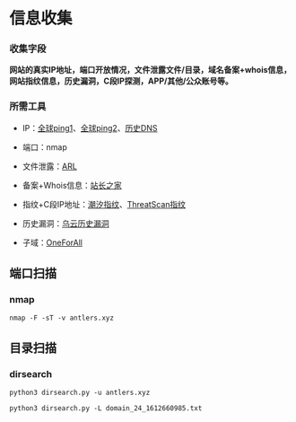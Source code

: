 # 信息收集

### 收集字段

**网站的真实IP地址，端口开放情况，文件泄露文件/目录，域名备案+whois信息，网站指纹信息，历史漏洞，C段IP探测，APP/其他/公众账号等。**



### 所需工具

- IP：[全球ping1](https://www.wepcc.com/)、[全球ping2](https://check.wepcc.com/#/)、[历史DNS](https://viewdns.info/reverseip/)

- 端口：nmap
- 文件泄露：[ARL](https://github.com/TophantTechnology/ARL)
- 备案+Whois信息：[站长之家](http://icp.chinaz.com/)
- 指纹+C段IP地址：[潮汐指纹](http://finger.tidesec.net/)、[ThreatScan指纹](https://scan.top15.cn/web/)
- 历史漏洞：[乌云历史漏洞](http://wy.zone.ci/index.php)
- 子域：[OneForAll](https://github.com/shmilylty/OneForAll)





## 端口扫描

### nmap

```
nmap -F -sT -v antlers.xyz
```



## 目录扫描

### dirsearch

```
python3 dirsearch.py -u antlers.xyz
```

```
python3 dirsearch.py -L domain_24_1612660985.txt
```

